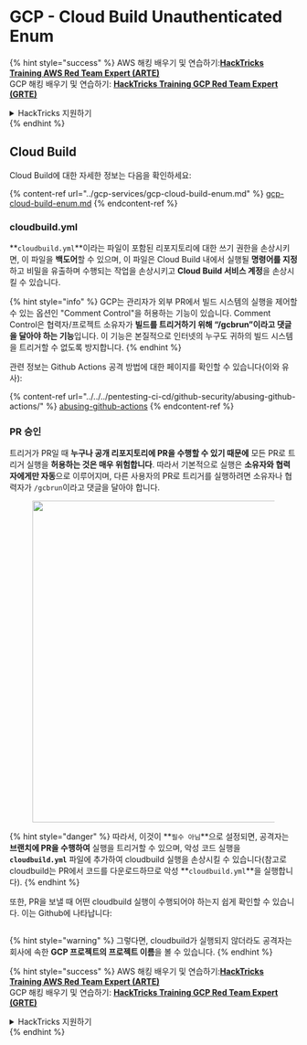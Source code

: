 # GCP - Cloud Build Unauthenticated Enum

{% hint style="success" %}
AWS 해킹 배우기 및 연습하기:<img src="../../../.gitbook/assets/image (1) (1) (1) (1).png" alt="" data-size="line">[**HackTricks Training AWS Red Team Expert (ARTE)**](https://training.hacktricks.xyz/courses/arte)<img src="../../../.gitbook/assets/image (1) (1) (1) (1).png" alt="" data-size="line">\
GCP 해킹 배우기 및 연습하기: <img src="../../../.gitbook/assets/image (2) (1).png" alt="" data-size="line">[**HackTricks Training GCP Red Team Expert (GRTE)**<img src="../../../.gitbook/assets/image (2) (1).png" alt="" data-size="line">](https://training.hacktricks.xyz/courses/grte)

<details>

<summary>HackTricks 지원하기</summary>

* [**구독 계획**](https://github.com/sponsors/carlospolop) 확인하기!
* **💬 [**Discord 그룹**](https://discord.gg/hRep4RUj7f) 또는 [**텔레그램 그룹**](https://t.me/peass)에 참여하거나 **Twitter** 🐦 [**@hacktricks\_live**](https://twitter.com/hacktricks_live)**를 팔로우하세요.**
* **[**HackTricks**](https://github.com/carlospolop/hacktricks) 및 [**HackTricks Cloud**](https://github.com/carlospolop/hacktricks-cloud) 깃허브 리포지토리에 PR을 제출하여 해킹 트릭을 공유하세요.**

</details>
{% endhint %}

## Cloud Build

Cloud Build에 대한 자세한 정보는 다음을 확인하세요:

{% content-ref url="../gcp-services/gcp-cloud-build-enum.md" %}
[gcp-cloud-build-enum.md](../gcp-services/gcp-cloud-build-enum.md)
{% endcontent-ref %}

### cloudbuild.yml

**`cloudbuild.yml`**이라는 파일이 포함된 리포지토리에 대한 쓰기 권한을 손상시키면, 이 파일을 **백도어**할 수 있으며, 이 파일은 Cloud Build 내에서 실행될 **명령어를 지정**하고 비밀을 유출하며 수행되는 작업을 손상시키고 **Cloud Build 서비스 계정**을 손상시킬 수 있습니다.

{% hint style="info" %}
GCP는 관리자가 외부 PR에서 빌드 시스템의 실행을 제어할 수 있는 옵션인 "Comment Control"을 허용하는 기능이 있습니다. Comment Control은 협력자/프로젝트 소유자가 **빌드를 트리거하기 위해 “/gcbrun”이라고 댓글을 달아야 하는 기능**입니다. 이 기능은 본질적으로 인터넷의 누구도 귀하의 빌드 시스템을 트리거할 수 없도록 방지합니다.
{% endhint %}

관련 정보는 Github Actions 공격 방법에 대한 페이지를 확인할 수 있습니다(이와 유사):

{% content-ref url="../../../pentesting-ci-cd/github-security/abusing-github-actions/" %}
[abusing-github-actions](../../../pentesting-ci-cd/github-security/abusing-github-actions/)
{% endcontent-ref %}

### PR 승인

트리거가 PR일 때 **누구나 공개 리포지토리에 PR을 수행할 수 있기 때문에** 모든 PR로 트리거 실행을 **허용하는 것은 매우 위험합니다**. 따라서 기본적으로 실행은 **소유자와 협력자에게만 자동**으로 이루어지며, 다른 사용자의 PR로 트리거를 실행하려면 소유자나 협력자가 `/gcbrun`이라고 댓글을 달아야 합니다.

<figure><img src="../../../.gitbook/assets/image (339).png" alt="" width="563"><figcaption></figcaption></figure>

{% hint style="danger" %}
따라서, 이것이 **`필수 아님`**으로 설정되면, 공격자는 **브랜치에 PR을 수행하여** 실행을 트리거할 수 있으며, 악성 코드 실행을 **`cloudbuild.yml`** 파일에 추가하여 cloudbuild 실행을 손상시킬 수 있습니다(참고로 cloudbuild는 PR에서 코드를 다운로드하므로 악성 **`cloudbuild.yml`**을 실행합니다).
{% endhint %}

또한, PR을 보낼 때 어떤 cloudbuild 실행이 수행되어야 하는지 쉽게 확인할 수 있습니다. 이는 Github에 나타납니다:

<figure><img src="../../../.gitbook/assets/image (340).png" alt=""><figcaption></figcaption></figure>

{% hint style="warning" %}
그렇다면, cloudbuild가 실행되지 않더라도 공격자는 회사에 속한 **GCP 프로젝트의 프로젝트 이름**을 볼 수 있습니다.
{% endhint %}

{% hint style="success" %}
AWS 해킹 배우기 및 연습하기:<img src="../../../.gitbook/assets/image (1) (1) (1) (1).png" alt="" data-size="line">[**HackTricks Training AWS Red Team Expert (ARTE)**](https://training.hacktricks.xyz/courses/arte)<img src="../../../.gitbook/assets/image (1) (1) (1) (1).png" alt="" data-size="line">\
GCP 해킹 배우기 및 연습하기: <img src="../../../.gitbook/assets/image (2) (1).png" alt="" data-size="line">[**HackTricks Training GCP Red Team Expert (GRTE)**<img src="../../../.gitbook/assets/image (2) (1).png" alt="" data-size="line">](https://training.hacktricks.xyz/courses/grte)

<details>

<summary>HackTricks 지원하기</summary>

* [**구독 계획**](https://github.com/sponsors/carlospolop) 확인하기!
* **💬 [**Discord 그룹**](https://discord.gg/hRep4RUj7f) 또는 [**텔레그램 그룹**](https://t.me/peass)에 참여하거나 **Twitter** 🐦 [**@hacktricks\_live**](https://twitter.com/hacktricks_live)**를 팔로우하세요.**
* **[**HackTricks**](https://github.com/carlospolop/hacktricks) 및 [**HackTricks Cloud**](https://github.com/carlospolop/hacktricks-cloud) 깃허브 리포지토리에 PR을 제출하여 해킹 트릭을 공유하세요.**

</details>
{% endhint %}
